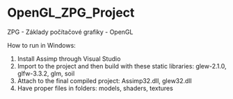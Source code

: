 # OpenGL_ZPG_Project
ZPG - Základy počítačové grafiky - OpenGL

How to run in Windows:
1. Install Assimp through Visual Studio
2. Import to the project and then build with these static libraries: glew-2.1.0, glfw-3.3.2, glm, soil
3. Attach to the final compiled project: Assimp32.dll, glew32.dll
4. Have proper files in folders: models, shaders, textures
